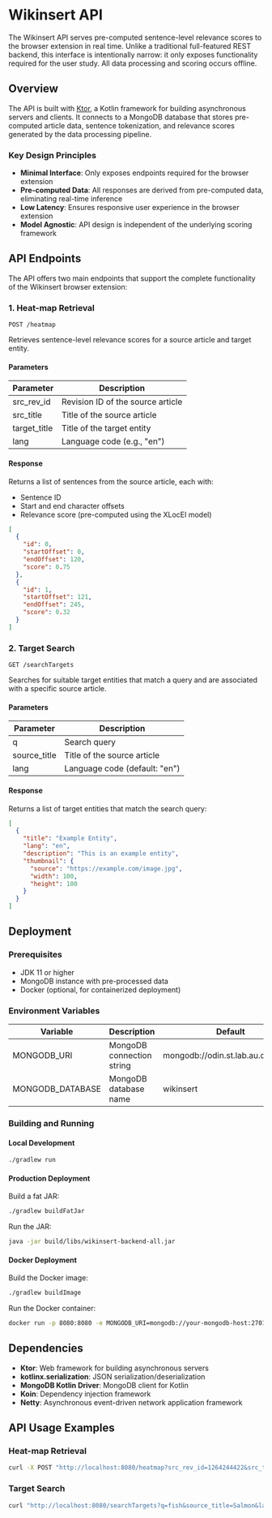 # Wikinsert API

The Wikinsert API serves pre-computed sentence-level relevance scores to the browser extension in real time. Unlike a
traditional full-featured REST backend, this interface is intentionally narrow: it only exposes functionality required
for the user study. All data processing and scoring occurs offline.

## Overview

The API is built with [Ktor](https://ktor.io/), a Kotlin framework for building asynchronous servers and clients. It
connects to a MongoDB database that stores pre-computed article data, sentence tokenization, and relevance scores
generated by the data processing pipeline.

### Key Design Principles

- **Minimal Interface**: Only exposes endpoints required for the browser extension
- **Pre-computed Data**: All responses are derived from pre-computed data, eliminating real-time inference
- **Low Latency**: Ensures responsive user experience in the browser extension
- **Model Agnostic**: API design is independent of the underlying scoring framework

## API Endpoints

The API offers two main endpoints that support the complete functionality of the Wikinsert browser extension:

### 1. Heat-map Retrieval

```
POST /heatmap
```

Retrieves sentence-level relevance scores for a source article and target entity.

#### Parameters

| Parameter    | Description                       |
|--------------|-----------------------------------|
| src_rev_id   | Revision ID of the source article |
| src_title    | Title of the source article       |
| target_title | Title of the target entity        |
| lang         | Language code (e.g., "en")        |

#### Response

Returns a list of sentences from the source article, each with:

- Sentence ID
- Start and end character offsets
- Relevance score (pre-computed using the XLocEI model)

```json
[
  {
    "id": 0,
    "startOffset": 0,
    "endOffset": 120,
    "score": 0.75
  },
  {
    "id": 1,
    "startOffset": 121,
    "endOffset": 245,
    "score": 0.32
  }
]
```

### 2. Target Search

```
GET /searchTargets
```

Searches for suitable target entities that match a query and are associated with a specific source article.

#### Parameters

| Parameter    | Description                   |
|--------------|-------------------------------|
| q            | Search query                  |
| source_title | Title of the source article   |
| lang         | Language code (default: "en") |

#### Response

Returns a list of target entities that match the search query:

```json
[
  {
    "title": "Example Entity",
    "lang": "en",
    "description": "This is an example entity",
    "thumbnail": {
      "source": "https://example.com/image.jpg",
      "width": 100,
      "height": 100
    }
  }
]
```

## Deployment

### Prerequisites

- JDK 11 or higher
- MongoDB instance with pre-processed data
- Docker (optional, for containerized deployment)

### Environment Variables

| Variable         | Description               | Default                           |
|------------------|---------------------------|-----------------------------------|
| MONGODB_URI      | MongoDB connection string | mongodb://odin.st.lab.au.dk:27017 |
| MONGODB_DATABASE | MongoDB database name     | wikinsert                         |

### Building and Running

#### Local Development

```bash
./gradlew run
```

#### Production Deployment

Build a fat JAR:

```bash
./gradlew buildFatJar
```

Run the JAR:

```bash
java -jar build/libs/wikinsert-backend-all.jar
```

#### Docker Deployment

Build the Docker image:

```bash
./gradlew buildImage
```

Run the Docker container:

```bash
docker run -p 8080:8080 -e MONGODB_URI=mongodb://your-mongodb-host:27017 -e MONGODB_DATABASE=wikinsert wikinsert-backend
```

## Dependencies

- **Ktor**: Web framework for building asynchronous servers
- **kotlinx.serialization**: JSON serialization/deserialization
- **MongoDB Kotlin Driver**: MongoDB client for Kotlin
- **Koin**: Dependency injection framework
- **Netty**: Asynchronous event-driven network application framework

## API Usage Examples

### Heat-map Retrieval

```bash
curl -X POST "http://localhost:8080/heatmap?src_rev_id=1264244422&src_title=Salmon&target_title=Bream&lang=en"
```

### Target Search

```bash
curl "http://localhost:8080/searchTargets?q=fish&source_title=Salmon&lang=en"
```
